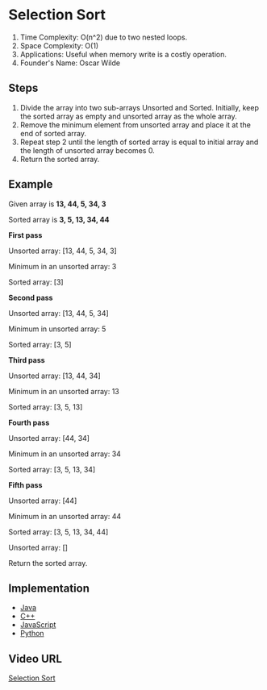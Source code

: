 # Selection Sort

1. Time Complexity: O(n^2) due to two nested loops. 
2. Space Complexity: O(1)
3. Applications: Useful when memory write is a costly operation.
4. Founder's Name: Oscar Wilde

## Steps

1. Divide the array into two sub-arrays Unsorted and Sorted. Initially, keep the sorted array as empty and unsorted array as the whole array.
2. Remove the minimum element from unsorted array and place it at the end of sorted array.
3. Repeat step 2 until the length of sorted array is equal to initial array and the length of unsorted array becomes 0.
4. Return the sorted array.

## Example

Given array is
**13, 44, 5, 34, 3**

Sorted array is
**3, 5, 13, 34, 44**

**First pass**

Unsorted array: [13, 44, 5, 34, 3]

Minimum in an unsorted array: 3

Sorted array: [3]

**Second pass**

Unsorted array: [13, 44, 5, 34]

Minimum in unsorted array: 5

Sorted array: [3, 5]

**Third pass**

Unsorted array: [13, 44, 34]

Minimum in an unsorted array: 13

Sorted array: [3, 5, 13]

**Fourth pass**

Unsorted array: [44, 34]

Minimum in an unsorted array: 34

Sorted array: [3, 5, 13, 34]

**Fifth pass**

Unsorted array: [44]

Minimum in an unsorted array: 44

Sorted array: [3, 5, 13, 34, 44]



Unsorted array: []

Return the sorted array.

## Implementation

- [Java](../../../algorithms/Java/sorting/selection-sort.java)
- [C++](../../../algorithms/CPlusPlus/Sorting/selection-sort.cpp)
- [JavaScript](../../../algorithms/JavaScript/src/sorting/selection-sort.js)
- [Python](../../../algorithms/Python/sorting/selection_sort.py)

## Video URL

[Selection Sort](https://www.youtube.com/watch?v=GUDLRan2DWM&list=PL2_aWCzGMAwKedT2KfDMB9YA5DgASZb3U&index=2)
